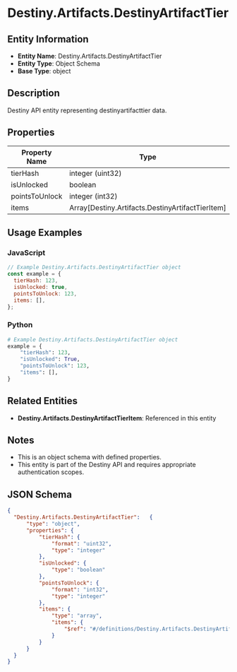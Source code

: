 # Destiny.Artifacts.DestinyArtifactTier

## Entity Information
- **Entity Name**: Destiny.Artifacts.DestinyArtifactTier
- **Entity Type**: Object Schema
- **Base Type**: object

## Description
Destiny API entity representing destinyartifacttier data.

## Properties

| Property Name | Type | Description | Required |
|---------------|------|-------------|----------|
| tierHash | integer (uint32) |  | No |
| isUnlocked | boolean |  | No |
| pointsToUnlock | integer (int32) |  | No |
| items | Array[Destiny.Artifacts.DestinyArtifactTierItem] |  | No |

## Usage Examples

### JavaScript
```javascript
// Example Destiny.Artifacts.DestinyArtifactTier object
const example = {
  tierHash: 123,
  isUnlocked: true,
  pointsToUnlock: 123,
  items: [],
};
```

### Python
```python
# Example Destiny.Artifacts.DestinyArtifactTier object
example = {
    "tierHash": 123,
    "isUnlocked": True,
    "pointsToUnlock": 123,
    "items": [],
}
```

## Related Entities
- **Destiny.Artifacts.DestinyArtifactTierItem**: Referenced in this entity

## Notes
- This is an object schema with defined properties.
- This entity is part of the Destiny API and requires appropriate authentication scopes.

## JSON Schema
```json
{
  "Destiny.Artifacts.DestinyArtifactTier":   {
      "type": "object",
      "properties": {
          "tierHash": {
              "format": "uint32",
              "type": "integer"
          },
          "isUnlocked": {
              "type": "boolean"
          },
          "pointsToUnlock": {
              "format": "int32",
              "type": "integer"
          },
          "items": {
              "type": "array",
              "items": {
                  "$ref": "#/definitions/Destiny.Artifacts.DestinyArtifactTierItem"
              }
          }
      }
  }
}
```
